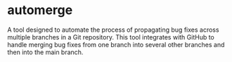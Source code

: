 # automerge
A tool designed to automate the process of propagating bug fixes across multiple branches in a Git repository. This tool integrates with GitHub to handle merging bug fixes from one branch into several other branches and then into the main branch.
